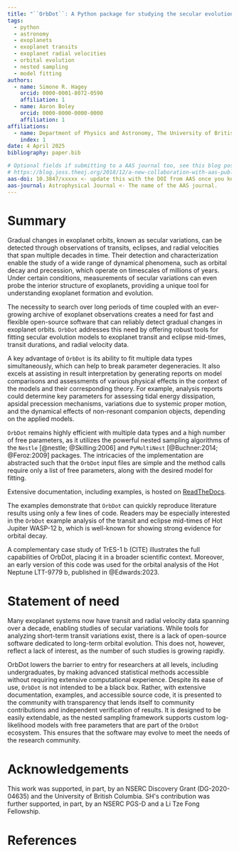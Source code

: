 ```yaml
---
title: "``OrbDot``: A Python package for studying the secular evolution of exoplanet orbits"
tags:
  - python
  - astronomy
  - exoplanets
  - exoplanet transits
  - exoplanet radial velocities
  - orbital evolution
  - nested sampling
  - model fitting
authors:
  - name: Simone R. Hagey
    orcid: 0000-0001-8072-0590
    affiliation: 1
  - name: Aaron Boley
    orcid: 0000-0000-0000-0000
    affiliation: 1
affiliations:
  - name: Department of Physics and Astronomy, The University of British Columbia, 6224 Agricultural Road Vancouver, BC V6T 1Z1, Canada
    index: 1
date: 4 April 2025
bibliography: paper.bib

# Optional fields if submitting to a AAS journal too, see this blog post:
# https://blog.joss.theoj.org/2018/12/a-new-collaboration-with-aas-publishing
aas-doi: 10.3847/xxxxx <- update this with the DOI from AAS once you know it.
aas-journal: Astrophysical Journal <- The name of the AAS journal.
---
```


# Summary
Gradual changes in exoplanet orbits, known as secular variations, can be detected through observations of transits, eclipses, and radial velocities that span multiple decades in time. Their detection and characterization enable the study of a wide range of dynamical phenomena, such as orbital decay and precession, which operate on timescales of millions of years. Under certain conditions, measurements of secular variations can even probe the interior structure of exoplanets, providing a unique tool for understanding exoplanet formation and evolution.

The necessity to search over long periods of time coupled with an ever-growing archive of exoplanet observations creates a need for fast and flexible open-source software that can reliably detect gradual changes in exoplanet orbits. `OrbDot` addresses this need by offering robust tools for fitting secular evolution models to exoplanet transit and eclipse mid-times, transit durations, and radial velocity data.

A key advantage of `OrbDot` is its ability to fit multiple data types simultaneously, which can help to break parameter degeneracies. It also excels at assisting in result interpretation by generating reports on model comparisons and assessments of various physical effects in the context of the models and their corresponding theory. For example, analysis reports could determine key parameters for assessing tidal energy dissipation, apsidal precession mechanisms, variations due to systemic proper motion, and the dynamical effects of non-resonant companion objects, depending on the applied models.

`OrbDot` remains highly efficient with multiple data types and a high number of free parameters, as it utilizes the powerful nested sampling algorithms of the `Nestle` [@nestle; @Skilling:2006] and `PyMultiNest` [@Buchner:2014; @Feroz:2009] packages. The intricacies of the implementation are abstracted such that the `OrbDot` input files are simple and the method calls require only a list of free parameters, along with the desired model for fitting.

Extensive documentation, including examples, is hosted on [ReadTheDocs](https://orbdot.readthedocs.io). 

The examples demonstrate that `OrbDot` can quickly reproduce literature results using only a few lines of code. Readers may be especially interested in the `OrbDot` example analysis of the transit and eclipse mid-times of Hot Jupiter WASP-12 b, which is well-known for showing strong evidence for orbital decay.
  
A complementary case study of TrES-1 b (CITE) illustrates the full capabilities of OrbDot, placing it in a broader scientific context. Moreover, an early version of this code was used for the orbital analysis of the Hot Neptune LTT-9779 b, published in @Edwards:2023.

# Statement of need
Many exoplanet systems now have transit and radial velocity data spanning over a decade, enabling studies of secular variations. While tools for analyzing short-term transit variations exist, there is a lack of open-source software dedicated to long-term orbital evolution. This does not, however, reflect a lack of interest, as the number of such studies is growing rapidly.

OrbDot lowers the barrier to entry for researchers at all levels, including undergraduates, by making advanced statistical methods accessible without requiring extensive computational experience. Despite its ease of use, `OrbDot` is not intended to be a black box. Rather, with extensive documentation, examples, and accessible source code, it is presented to the community with transparency that lends itself to community contributions and independent verification of results. It is designed to be easily extendable, as the nested sampling framework supports custom log-likelihood models with free parameters that are part of the `OrbDot` ecosystem. This ensures that the software may evolve to meet the needs of the research community.

# Acknowledgements

This work was supported, in part, by an NSERC Discovery Grant (DG-2020-04635) and the University of British Columbia. SH's contribution was further supported, in part, by an NSERC PGS-D and a Li Tze Fong Fellowship.

# References